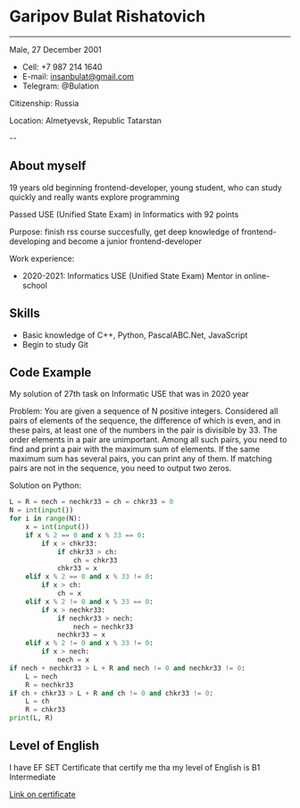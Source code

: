 # Garipov Bulat Rishatovich
------------------------------------------
Male, 27 December 2001

+ Cell: +7 987 214 1640
+ E-mail: insanbulat@gmail.com
+ Telegram: @Bulation

Citizenship: Russia

Location: Almetyevsk, Republic Tatarstan

--

## About myself

19 years old beginning frontend-developer, young student, who can study quickly and really wants explore programming

Passed USE (Unified State Exam) in Informatics with 92 points

Purpose: finish rss course succesfully, get deep knowledge of frontend-developing and become a junior frontend-developer

Work experience: 

+ 2020-2021: Informatics USE (Unified State Exam) Mentor in online-school

## Skills

+ Basic knowledge of C++, Python, PascalABC.Net, JavaScript
+ Begin to study Git

## Code Example

My solution of 27th task on Informatic USE that was in 2020 year

Problem: You are given a sequence of N positive integers. Considered
all pairs of elements of the sequence, the difference of which is even, and in these
pairs, at least one of the numbers in the pair is divisible by 33. The order
elements in a pair are unimportant. Among all such pairs, you need to find and print a pair
with the maximum sum of elements. If the same maximum sum
has several pairs, you can print any of them. If matching pairs are
not in the sequence, you need to output two zeros.

Solution on Python: 

~~~python
L = R = nech = nechkr33 = ch = chkr33 = 0
N = int(input())
for i in range(N):
    x = int(input())
    if x % 2 == 0 and x % 33 == 0:
        if x > chkr33:
            if chkr33 > ch:
                ch = chkr33
            chkr33 = x
    elif x % 2 == 0 and x % 33 != 0:
        if x > ch:
            ch = x
    elif x % 2 != 0 and x % 33 == 0:
        if x > nechkr33:
            if nechkr33 > nech:
                nech = nechkr33
            nechkr33 = x
    elif x % 2 != 0 and x % 33 != 0:
        if x > nech:
            nech = x
if nech + nechkr33 > L + R and nech != 0 and nechkr33 != 0:
    L = nech
    R = nechkr33
if ch + chkr33 > L + R and ch != 0 and chkr33 != 0:
    L = ch
    R = chkr33
print(L, R)
~~~

## Level of English

I have EF SET Certificate that certify me tha my level of English is B1 Intermediate

[Link on certificate](https://www.efset.org/cert/FedyfJ)